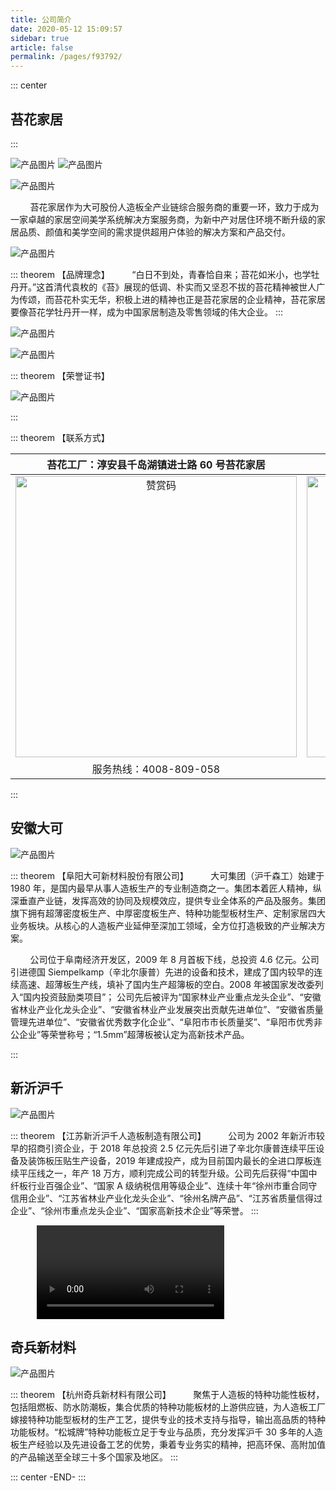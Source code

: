 ```yaml
---
title: 公司简介
date: 2020-05-12 15:09:57
sidebar: true
article: false
permalink: /pages/f93792/
---
```


::: center

## 苔花家居

:::

![产品图片](/img/taihua/12.jpg)
![产品图片](/img/taihua/13.jpg)

![产品图片](/img/taihua/14.jpg)

&nbsp;&nbsp;&nbsp;&nbsp;&nbsp;&nbsp;&nbsp;&nbsp;苔花家居作为大可股份人造板全产业链综合服务商的重要一环，致力于成为一家卓越的家居空间美学系统解决方案服务商，为新中产对居住环境不断升级的家居品质、颜值和美学空间的需求提供超用户体验的解决方案和产品交付。

![产品图片](/img/taihua/15.jpg)

::: theorem 【品牌理念】
&nbsp;&nbsp;&nbsp;&nbsp;&nbsp;&nbsp;&nbsp;&nbsp;“白日不到处，青春恰自来；苔花如米小，也学牡丹开。”这首清代袁枚的《苔》展现的低调、朴实而又坚忍不拔的苔花精神被世人广为传颂，而苔花朴实无华，积极上进的精神也正是苔花家居的企业精神，苔花家居要像苔花学牡丹开一样，成为中国家居制造及零售领域的伟大企业。
:::

![产品图片](/img/taihua/16.jpg)

![产品图片](/img/taihua/17.jpg)

::: theorem 【荣誉证书】

![产品图片](/img/taihua/8.jpg)

:::

::: theorem 【联系方式】

|            苔花工厂：淳安县千岛湖镇进士路 60 号苔花家居            |              运营中心：杭州市滨江区招商信雅达国际 2 幢 41 楼              |
| :----------------------------------------------------------------: | :-----------------------------------------------------------------------: |
| <img :src="$withBase('/news/news024.jpg')" alt="赞赏码" width=450> | <img :src="$withBase('/news/news025.jpg')" alt="Wechat QRcode" width=450> |
|                       服务热线：4008-809-058                       |                          服务热线:0571-86601968                           |

:::

## 安徽大可

![产品图片](/img/taihua/9.jpg)

::: theorem 【阜阳大可新材料股份有限公司】
&nbsp;&nbsp;&nbsp;&nbsp;&nbsp;&nbsp;&nbsp;&nbsp;大可集团（沪千森工）始建于 1980 年，是国内最早从事人造板生产的专业制造商之一。集团本着匠人精神，纵深垂直产业链，发挥高效的协同及规模效应，提供专业全体系的产品及服务。集团旗下拥有超薄密度板生产、中厚密度板生产、特种功能型板材生产、定制家居四大业务板块。从核心的人造板产业延伸至深加工领域，全方位打造极致的产业解决方案。

&nbsp;&nbsp;&nbsp;&nbsp;&nbsp;&nbsp;&nbsp;&nbsp;公司位于阜南经济开发区，2009 年 8 月首板下线，总投资 4.6 亿元。公司引进德国 Siempelkamp（辛北尔康普）先进的设备和技术，建成了国内较早的连续高速、超薄板生产线，填补了国内生产超簿板的空白。2008 年被国家发改委列入“国内投资鼓励类项目”； 公司先后被评为“国家林业产业重点龙头企业”、“安徽省林业产业化龙头企业”、“安徽省林业产业发展突出贡献先进单位”、“安徽省质量管理先进单位”、“安徽省优秀数字化企业”、“阜阳市市长质量奖”、“阜阳市优秀非公企业”等荣誉称号；“1.5mm”超薄板被认定为高新技术产品。

:::

## 新沂沪千

![产品图片](/img/taihua/10.jpg)

::: theorem 【江苏新沂沪千人造板制造有限公司】
&nbsp;&nbsp;&nbsp;&nbsp;&nbsp;&nbsp;&nbsp;&nbsp;公司为 2002 年新沂市较早的招商引资企业，于 2018 年总投资 2.5 亿元先后引进了辛北尔康普连续平压设备及装饰板压贴生产设备，2019 年建成投产，成为目前国内最长的全进口厚板连续平压线之一，年产 18 万方，顺利完成公司的转型升级。公司先后获得“中国中纤板行业百强企业”、“国家 A 级纳税信用等级企业”、连续十年“徐州市重合同守信用企业”、“江苏省林业产业化龙头企业”、“徐州名牌产品”、“江苏省质量信得过企业”、“徐州市重点龙头企业”、“国家高新技术企业”等荣誉。
:::

<video style="margin-left:42px;" src="https://www.dakecn.com/upload/video/202108/1628822386550977.mp4" controls="controls"></video>

## 奇兵新材料

![产品图片](/img/taihua/11.jpg)

::: theorem 【杭州奇兵新材料有限公司】
&nbsp;&nbsp;&nbsp;&nbsp;&nbsp;&nbsp;&nbsp;&nbsp;聚焦于人造板的特种功能性板材，包括阻燃板、防水防潮板，集合优质的特种功能板材的上游供应链，为人造板工厂嫁接特种功能型板材的生产工艺，提供专业的技术支持与指导，输出高品质的特种功能板材。“松城牌”特种功能板立足于专业与品质，充分发挥沪千 30 多年的人造板生产经验以及先进设备工艺的优势，秉着专业务实的精神，把高环保、高附加值的产品输送至全球三十多个国家及地区。
:::

::: center
-END-
:::
